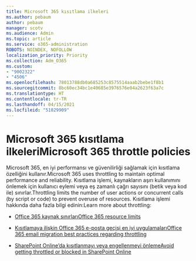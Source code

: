 ```yaml
---
title: Microsoft 365 kısıtlama ilkeleri
ms.author: pebaum
author: pebaum
manager: scotv
ms.audience: Admin
ms.topic: article
ms.service: o365-administration
ROBOTS: NOINDEX, NOFOLLOW
localization_priority: Priority
ms.collection: Adm_O365
ms.custom:
- "9002322"
- "4506"
ms.openlocfilehash: 78013788db0a685253c8575514aaab2bebe1f8b1
ms.sourcegitcommit: 8bc60ec34bc1e40685e3976576e04a2623f63a7c
ms.translationtype: HT
ms.contentlocale: tr-TR
ms.lasthandoff: 04/15/2021
ms.locfileid: "51829909"
---
```

# <a name="microsoft-365-throttle-policies"></a><span data-ttu-id="fd659-102">Microsoft 365 kısıtlama ilkeleri</span><span class="sxs-lookup"><span data-stu-id="fd659-102">Microsoft 365 throttle policies</span></span>

<span data-ttu-id="fd659-103">Microsoft 365, en iyi performansı ve güvenilirliği sağlamak için kısıtlama özelliğini kullanır.</span><span class="sxs-lookup"><span data-stu-id="fd659-103">Microsoft 365 uses throttling to maintain optimal performance and reliability.</span></span> <span data-ttu-id="fd659-104">Kısıtlama işlemi, kaynakların aşırı kullanımını önlemek için kullanıcı eylemi veya eş zamanlı çağrı sayısını (betik veya kod ile) sınırlar.</span><span class="sxs-lookup"><span data-stu-id="fd659-104">Throttling limits the number of user actions or concurrent calls (by script or code) to prevent overuse of resources.</span></span> <span data-ttu-id="fd659-105">Kısıtlama işlemi hakkında daha fazla bilgi edinin:</span><span class="sxs-lookup"><span data-stu-id="fd659-105">Learn more about throttling:</span></span>

- [<span data-ttu-id="fd659-106">Office 365 kaynak sınırları</span><span class="sxs-lookup"><span data-stu-id="fd659-106">Office 365 resource limits</span></span>](https://docs.microsoft.com/office365/Enterprise/office-365-resource-limits)

- [<span data-ttu-id="fd659-107">Kısıtlamaya ilişkin Office 365 e-posta geçişi en iyi uygulamaları</span><span class="sxs-lookup"><span data-stu-id="fd659-107">Office 365 email migration best practices regarding throttling</span></span>](https://docs.microsoft.com/exchange/mailbox-migration/office-365-migration-best-practices#office-365-throttling)

- [<span data-ttu-id="fd659-108">SharePoint Online’da kısıtlanmayı veya engellenmeyi önleme</span><span class="sxs-lookup"><span data-stu-id="fd659-108">Avoid getting throttled or blocked in SharePoint Online</span></span>](https://docs.microsoft.com/sharepoint/dev/general-development/how-to-avoid-getting-throttled-or-blocked-in-sharepoint-online)
